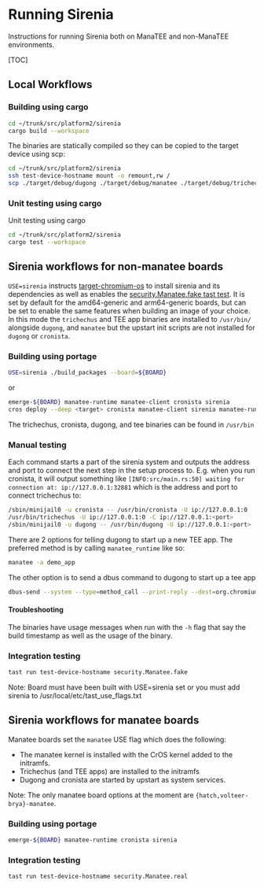 # Running Sirenia

Instructions for running Sirenia both on ManaTEE and non-ManaTEE environments.

[TOC]

## Local Workflows

### Building using cargo

```bash
cd ~/trunk/src/platform2/sirenia
cargo build --workspace
```

The binaries are statically compiled so they can be copied to the target device
using scp:

```bash
cd ~/trunk/src/platform2/sirenia
ssh test-device-hostname mount -o remount,rw /
scp ./target/debug/dugong ./target/debug/manatee ./target/debug/trichechus test-device-hostname:/usr/bin/
```

### Unit testing using cargo

Unit testing using cargo

```bash
cd ~/trunk/src/platform2/sirenia
cargo test --workspace
```

## Sirenia workflows for non-manatee boards

`USE=sirenia` instructs [target-chromium-os] to install sirenia and its
dependencies as well as enables the [security.Manatee.fake tast test]. It is set
by default for the amd64-generic and arm64-generic boards, but can be set to
enable the same features when building an image of your choice. In this mode the
`trichechus` and TEE app binaries are installed to `/usr/bin/` alongside
`dugong`, and `manatee` but the upstart init scripts are not installed for
`dugong` or `cronista`.

### Building using portage

```bash
USE=sirenia ./build_packages --board=${BOARD}
```

or

```bash
emerge-${BOARD} manatee-runtime manatee-client cronista sirenia
cros deploy --deep <target> cronista manatee-client sirenia manatee-runtime
```

The trichechus, cronista, dugong, and tee binaries can be found in `/usr/bin`

### Manual testing

Each command starts a part of the sirenia system and outputs the address and
port to connect the next step in the setup process to. E.g. when you run
cronista, it will output something like `[INFO:src/main.rs:50] waiting for
connection at: ip://127.0.0.1:32881` which is the address and port to connect
trichechus to:

```bash
/sbin/minijail0 -u cronista -- /usr/bin/cronista -U ip://127.0.0.1:0
/usr/bin/trichechus -U ip://127.0.0.1:0 -C ip://127.0.0.1:<port>
/sbin/minijail0 -u dugong -- /usr/bin/dugong -U ip://127.0.0.1:<port>
```

There are 2 options for telling dugong to start up a new TEE app. The preferred
method is by calling `manatee_runtime` like so:

```bash
manatee -a demo_app
```

The other option is to send a dbus command to dugong to start up a tee app

```bash
dbus-send --system --type=method_call --print-reply --dest=org.chromium.ManaTEE /org/chromium/ManaTEE1 org.chromium.ManaTEEInterface.StartTEEApplication string:demo_app
```

#### Troubleshooting

The binaries have usage messages when run with the `-h` flag that say the build
timestamp as well as the usage of the binary.

### Integration testing

```bash
tast run test-device-hostname security.Manatee.fake
```

Note: Board must have been built with USE=sirenia set or you must add sirenia to
/usr/local/etc/tast_use_flags.txt

## Sirenia workflows for manatee boards

Manatee boards set the `manatee` USE flag which does the following:

*   The manatee kernel is installed with the CrOS kernel added to the initramfs.
*   Trichechus (and TEE apps) are installed to the initramfs
*   Dugong and cronista are started by upstart as system services.

Note: The only manatee board options at the moment are
`{hatch,volteer-brya}-manatee`.

### Building using portage

```bash
emerge-${BOARD} manatee-runtime cronista sirenia
```

### Integration testing

`tast run test-device-hostname security.Manatee.real`

[target-chromium-os]: https://chromium.googlesource.com/chromiumos/overlays/chromiumos-overlay/+/HEAD/virtual/target-chromium-os/target-chromium-os-9999.ebuild
[security.Manatee.fake tast test]: https://chromium.googlesource.com/chromiumos/platform/tast-tests/+/HEAD/src/chromiumos/tast/local/bundles/cros/security/manatee.go

